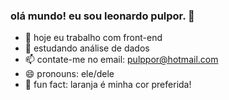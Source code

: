 ### olá mundo! eu sou leonardo pulpor. 👋


- 🔭 hoje eu trabalho com front-end
- 🌱 estudando análise de dados 
- 📫 contate-me no email: pulppor@hotmail.com
- 😄 pronouns: ele/dele
- 🎃 fun fact: laranja é minha cor preferida!
